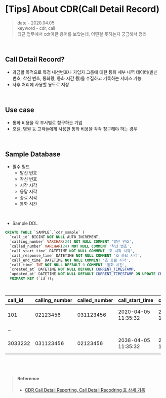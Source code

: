 # [Tips] About CDR(Call Detail Record)
> date - 2020.04.05  
> keyword - cdr, call  
> 최근 업무에서 cdr이란 용어를 보았는데, 어떤걸 뜻하는지 궁금해서 정리  

<br>

## Call Detail Record?
* 과금할 목적으로 특정 내선번호나 가입자 그룹에 대한 통화 세부 내역 데이터(발신 번호, 착신 번호, 통화량, 통화 시간 등)를 수집하고 기록하는 서비스 기능
* 사후 처리에 사용할 용도로 저장


<br>

## Use case
* 통화 비용을 각 부서별로 청구하는 기업
* 호텔, 병원 등 고객들에게 사용한 통화 비용을 각각 청구해야 하는 경우


<br>

## Sample Database
* 필수 필드
  * 발신 번호
  * 착신 번호
  * 시작 시각
  * 응답 시각
  * 종료 시각
  * 통화 시간

<br>

* Sample DDL
```sql
CREATE TABLE `SAMPLE`.`cdr_sample` (
  `call_id` BIGINT NOT NULL AUTO_INCREMENT,
  `calling_number` VARCHAR(24) NOT NULL COMMENT '발신 번호',
  `called_number` VARCHAR(24) NOT NULL COMMENT '착신 번호',
  `call_start_time` DATETIME NOT NULL COMMENT '호 시작 시각',
  `call_response_time` DATETIME NOT NULL COMMENT '호 응답 시각',
  `call_end_time` DATETIME NOT NULL COMMENT '호 종료 시각',
  `call_time` INT NOT NULL DEFAULT 0 COMMENT '통화 시간',
  `created_at` DATETIME NOT NULL DEFAULT CURRENT_TIMESTAMP,
  `updated_at` DATETIME NOT NULL DEFAULT CURRENT_TIMESTAMP ON UPDATE CURRENT_TIMESTAMP,
  PRIMARY KEY (`id`));
```

<br>

| call_id | calling_number | called_number | call_start_time | call_response_time | call_end_time | call_time | created_at | updated_at |
|:--|:--|:--|:--|:--|:--|:--|:--|:--|
| 101 | 02123456 | 031123456 | 2020-04-05 11:35:32 | 2020-04-05 11:35:40 | 2020-04-05 11:36:32 | 60 | 2020-04-05 11:40:00 | 2020-04-05 11:40:00 |
| ... | | | | | | | | |
| 3033232 | 031123456 | 02123456 | 2038-04-05 11:35:32 | 2038-04-05 11:35:40 | 2038-04-05 11:36:32 | 60 | 2038-04-05 11:40:00 | 2038-04-05 11:40:00 |


<br><br>

> #### Reference
> * [CDR Call Detail Reporting, Call Detail Recodring 호 상세 기록](http://www.ktword.co.kr/abbr_view.php?m_temp1=2567)
